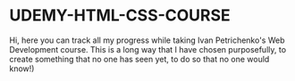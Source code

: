 # UDEMY-HTML-CSS-COURSE
Hi, here you can track all my progress while taking Ivan Petrichenko's Web Development course. This is a long way that I have chosen purposefully, to create something that no one has seen yet, to do so that no one would know!)
